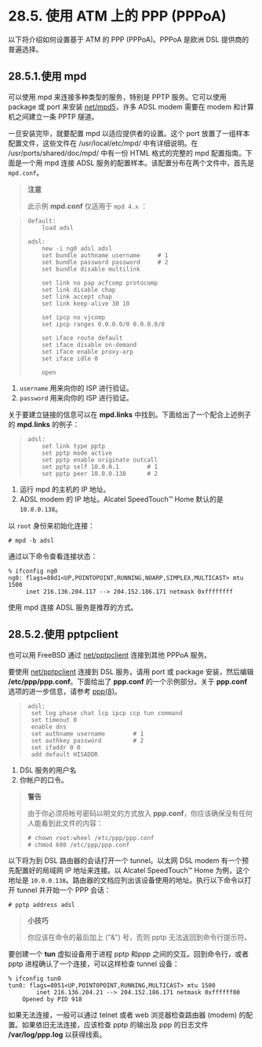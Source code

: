 # 28.5. 使用 ATM 上的 PPP (PPPoA)

以下将介绍如何设置基于 ATM 的 PPP (PPPoA)。PPPoA 是欧洲 DSL 提供商的普遍选择。

## 28.5.1.使用 mpd

可以使用 mpd 来连接多种类型的服务，特别是 PPTP 服务。它可以使用 package 或 port 来安装 [net/mpd5](https://cgit.freebsd.org/ports/tree/net/mpd5/pkg-descr)，许多 ADSL modem 需要在 modem 和计算机之间建立一条 PPTP 隧道。



一旦安装完毕，就要配置 mpd 以适应提供者的设置。这个 port 放置了一组样本配置文件，这些文件在 /usr/local/etc/mpd/ 中有详细说明。在 /usr/ports/shared/doc/mpd/ 中有一份 HTML 格式的完整的 mpd 配置指南。下面是一个用 mpd 连接 ADSL 服务的配置样本。该配置分布在两个文件中，首先是`mpd.conf`。

> **注意**
> 
> 此示例 **mpd.conf** 仅适用于 `mpd 4.x` ：

> ```
> default:
>     load adsl
> 
> adsl:
>     new -i ng0 adsl adsl
>     set bundle authname username     # 1
>     set bundle password password     # 2
>     set bundle disable multilink
> 
>     set link no pap acfcomp protocomp
>     set link disable chap
>     set link accept chap
>     set link keep-alive 30 10
> 
>     set ipcp no vjcomp
>     set ipcp ranges 0.0.0.0/0 0.0.0.0/0
> 
>     set iface route default
>     set iface disable on-demand
>     set iface enable proxy-arp
>     set iface idle 0
> 
>     open
> ```

1. `username` 用来向你的 ISP 进行验证。
2. `password` 用来向你的 ISP 进行验证。


关于要建立链接的信息可以在 **mpd.links** 中找到。下面给出了一个配合上述例子的 **mpd.links** 的例子：

> ```
> adsl:
>     set link type pptp
>     set pptp mode active
>     set pptp enable originate outcall
>     set pptp self 10.0.0.1        # 1
>     set pptp peer 10.0.0.138      # 2
> ```

1. 运行 mpd 的主机的 IP 地址。
2. ADSL modem 的 IP 地址。Alcatel SpeedTouch™ Home 默认的是 `10.0.0.138`。


以 `root` 身份来初始化连接：

```
# mpd -b adsl
```

通过以下命令查看连接状态：

```
% ifconfig ng0
ng0: flags=88d1<UP,POINTOPOINT,RUNNING,NOARP,SIMPLEX,MULTICAST> mtu 1500
     inet 216.136.204.117 --> 204.152.186.171 netmask 0xffffffff
```

使用 mpd 连接 ADSL 服务是推荐的方式。

## 28.5.2.使用 pptpclient

也可以用 FreeBSD 通过 [net/pptpclient](https://cgit.freebsd.org/ports/tree/net/pptpclient/pkg-descr) 连接到其他 PPPoA 服务。

要使用 [net/pptpclient](https://cgit.freebsd.org/ports/tree/net/pptpclient/pkg-descr) 连接到 DSL 服务，请用 port 或 package 安装，然后编辑 **/etc/ppp/ppp.conf**。下面给出了 **ppp.conf** 的一个示例部分。关于 **ppp.conf** 选项的进一步信息，请参考 [ppp(8)](https://www.freebsd.org/cgi/man.cgi?query=ppp&sektion=8&format=html)。

> ```
> adsl:
>  set log phase chat lcp ipcp ccp tun command
>  set timeout 0
>  enable dns
>  set authname username        # 1
>  set authkey password         # 2
>  set ifaddr 0 0
>  add default HISADDR
> ```

1. DSL 服务的用户名
2. 你帐户的口令。

> **警告**
> 
> 由于你必须将帐号密码以明文的方式放入 **ppp.conf**，你应该确保没有任何人能看到此文件的内容：
> 
> ```
> # chown root:wheel /etc/ppp/ppp.conf
> # chmod 600 /etc/ppp/ppp.conf
> ```

以下将为到 DSL 路由器的会话打开一个 tunnel。以太网 DSL modem 有一个预先配置好的局域网 IP 地址来连接。以 Alcatel SpeedTouch™ Home 为例，这个地址是 `10.0.0.138`。路由器的文档应列出该设备使用的地址。执行以下命令以打开 tunnel 并开始一个 PPP 会话：

```
# pptp address adsl
```

> **小技巧**
> 
> 你应该在命令的最后加上 ("&") 号，否则 pptp 无法返回到命令行提示符。

要创建一个 **tun** 虚拟设备用于进程 pptp 和ppp 之间的交互。回到命令行，或者 pptp 进程确认了一个连接，可以这样检查 tunnel 设备：

```
% ifconfig tun0
tun0: flags=8051<UP,POINTOPOINT,RUNNING,MULTICAST> mtu 1500
        inet 216.136.204.21 --> 204.152.186.171 netmask 0xffffff00
	Opened by PID 918
```

如果无法连接，一般可以通过 telnet 或者 web 浏览器检查路由器 (modem) 的配置。如果依旧无法连接，应该检查 pptp 的输出及 ppp 的日志文件 **/var/log/ppp.log** 以获得线索。
